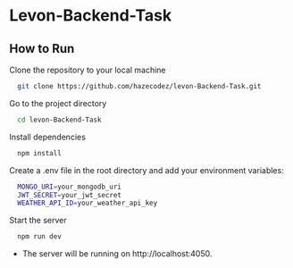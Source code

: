 # Levon-Backend-Task


## How to Run

Clone the repository to your local machine

```bash
  git clone https://github.com/hazecodez/levon-Backend-Task.git
```

Go to the project directory

```bash
  cd levon-Backend-Task
```

Install dependencies

```bash
  npm install
```

Create a .env file in the root directory and add your environment variables:

```bash
  MONGO_URI=your_mongodb_uri
  JWT_SECRET=your_jwt_secret
  WEATHER_API_ID=your_weather_api_key

```

Start the server

```bash
  npm run dev
```

- The server will be running on http://localhost:4050.
